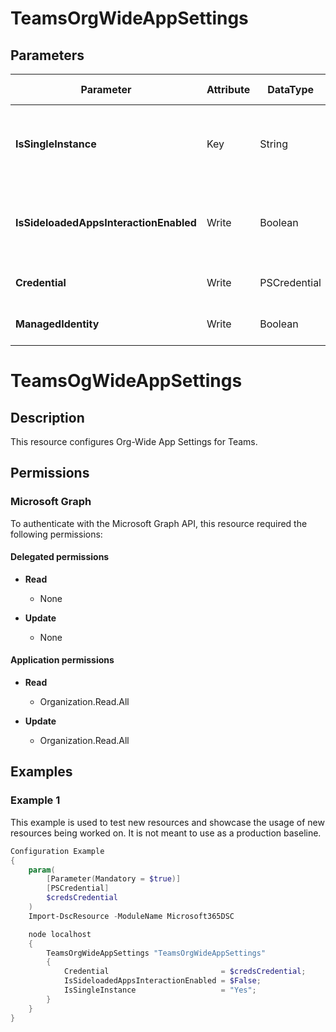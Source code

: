 ﻿# TeamsOrgWideAppSettings

## Parameters

| Parameter | Attribute | DataType | Description | Allowed Values |
| --- | --- | --- | --- | --- |
| **IsSingleInstance** | Key | String | Specifies the resource is a single instance, the value must be 'Yes' | `Yes` |
| **IsSideloadedAppsInteractionEnabled** | Write | Boolean | Determines whether or not to allow interaction with custom apps. | |
| **Credential** | Write | PSCredential | Credentials of the Teams Admin | |
| **ManagedIdentity** | Write | Boolean | Managed ID being used for authentication. | |


# TeamsOgWideAppSettings

## Description

This resource configures Org-Wide App Settings for Teams.

## Permissions

### Microsoft Graph

To authenticate with the Microsoft Graph API, this resource required the following permissions:

#### Delegated permissions

- **Read**

    - None

- **Update**

    - None

#### Application permissions

- **Read**

    - Organization.Read.All

- **Update**

    - Organization.Read.All

## Examples

### Example 1

This example is used to test new resources and showcase the usage of new resources being worked on.
It is not meant to use as a production baseline.

```powershell
Configuration Example
{
    param(
        [Parameter(Mandatory = $true)]
        [PSCredential]
        $credsCredential
    )
    Import-DscResource -ModuleName Microsoft365DSC

    node localhost
    {
        TeamsOrgWideAppSettings "TeamsOrgWideAppSettings"
        {
            Credential                         = $credsCredential;
            IsSideloadedAppsInteractionEnabled = $False;
            IsSingleInstance                   = "Yes";
        }
    }
}
```

